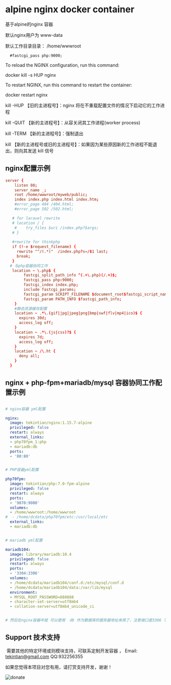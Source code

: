 # alpine nginx docker container



基于alpine的nginx 容器



默认nginx用户为 www-data



默认工作目录目录：  /home/wwwroot

      #fastcgi_pass php:9000;



To reload the NGINX configuration, run this command:

docker kill -s HUP nginx



To restart NGINX, run this command to restart the container:

docker restart nginx



kill -HUP 【旧的主进程号】：nginx 将在不重载配置文件的情况下启动它的工作进程

kill -QUIT 【新的主进程号】：从容关闭其工作进程(worker process)

kill -TERM 【新的主进程号】：强制退出

kill 【新的主进程号或旧的主进程号】：如果因为某些原因新的工作进程不能退出，则向其发送 kill 信号



## nginx配置示例

```conf
server {
    listen 80;
    server_name _;
    root /home/wwwroot/myweb/public;
    index index.php index.html index.htm;
    #error_page 404 /404.html;
    #error_page 502 /502.html;

   # for laravel rewrite
   # location / {
    #    try_files $uri /index.php?$args;
   # }
   
   #rewrite for thinkphp
   if (!-e $request_filename) {
     rewrite "^/(.*)"  /index.php?s=/$1 last;
     break;
   }
  # 与php容器协同工作
   location ~ \.php$ {
        fastcgi_split_path_info ^(.+\.php)(/.+)$;
        fastcgi_pass php:9000;
        fastcgi_index index.php;
        include fastcgi_params;
        fastcgi_param SCRIPT_FILENAME $document_root$fastcgi_script_name;
        fastcgi_param PATH_INFO $fastcgi_path_info;
    }
    #静态资源缓存配置
    location ~ .*\.(gif|jpg|jpeg|png|bmp|swf|flv|mp4|ico)$ {
      expires 30d;
      access_log off;
    }
    location ~ .*\.(js|css)?$ {
      expires 7d;
      access_log off;
    }
    location ~ /\.ht {
      deny all;
    }
  }
```



## nginx + php-fpm+mariadb/mysql 容器协同工作配置示例

```yml

# nginx容器 yml配置

nginx:
  image: tekintian/nginx:1.15.7-alpine
  privileged: false
  restart: always
  external_links:
  - php70fpm_1:php
  - mariadb:db
  ports:
  - '80:80'


# PHP容器yml配置

php70fpm:
  image: tekintian/php:7.0-fpm-alpine
  privileged: false
  restart: always
  ports:
  - '9070:9000'
  volumes:
  - /home/wwwroot:/home/wwwroot
#  - /home/dcdata/php70fpm/etc:/usr/local/etc
  external_links:
  - mariadb:db


# mariadb yml配置

mariadb104:
  image: library/mariadb:10.4
  privileged: false
  restart: always
  ports:
  - '3304:3306'
  volumes:
  - /home/dcdata/mariadb104/conf.d:/etc/mysql/conf.d
  - /home/dcdata/mariadb104/data:/var/lib/mysql
  environment:
  - MYSQL_ROOT_PASSWORD=888888
  - character-set-server=utf8mb4
  - collation-server=utf8mb4_unicode_ci


# 然后在nginx容器中就 可以使用  db 作为数据库的服务器地址来用了，注意端口是3306 不是你对外暴露的端口。
```





## Support 技术支持

​	需要其他的特定环境或则模块支持，可联系定制开发容器 ， Email: tekintian@gmail.com  QQ:932256355





如果您觉得本项目对您有用，请打赏支持开发，谢谢！

![donate](E:/Bitbucket/tools/Alpine/alpine-php/donate.png)













